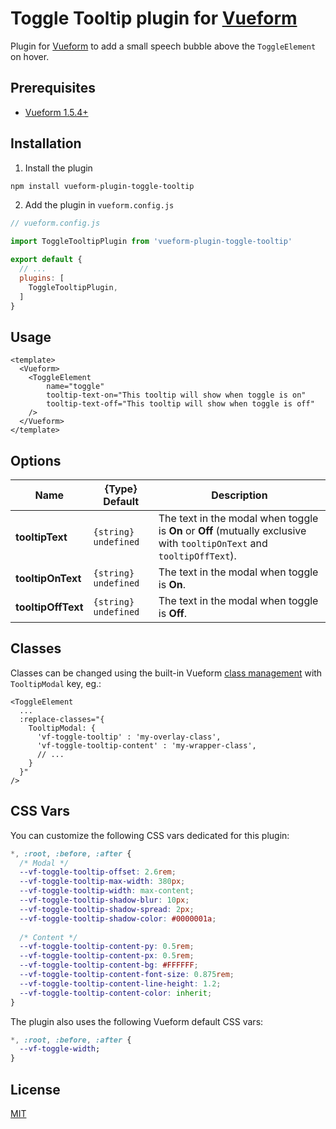 # Toggle Tooltip plugin for [Vueform](https://github.com/vueform/vueform)

Plugin for [Vueform](https://github.com/vueform/vueform) to add a small speech bubble above the `ToggleElement` on hover.

## Prerequisites

- [Vueform 1.5.4+](https://github.com/vueform/vueform)

## Installation

1. Install the plugin

```bash
npm install vueform-plugin-toggle-tooltip
```

2. Add the plugin in `vueform.config.js`

```js
// vueform.config.js

import ToggleTooltipPlugin from 'vueform-plugin-toggle-tooltip'

export default {
  // ...
  plugins: [
    ToggleTooltipPlugin,
  ]
}

```

## Usage

```vue
<template>
  <Vueform>
    <ToggleElement
        name="toggle"
        tooltip-text-on="This tooltip will show when toggle is on"
        tooltip-text-off="This tooltip will show when toggle is off"
    />
  </Vueform>
</template>
```

## Options

| Name | {Type} Default | Description |
| --- | --- | --- |
| **tooltipText** | `{string} undefined` | The text in the modal when toggle is **On** or **Off** (mutually exclusive with `tooltipOnText` and `tooltipOffText`). |
| **tooltipOnText** | `{string} undefined` | The text in the modal when toggle is **On**. |
| **tooltipOffText** | `{string} undefined` | The text in the modal when toggle is **Off**. |

## Classes

Classes can be changed using the built-in Vueform [class management](https://vueform.com/docs/styles-and-layout#add-classes) with `TooltipModal` key, eg.:

```vue
<ToggleElement
  ...
  :replace-classes="{
    TooltipModal: {
      'vf-toggle-tooltip' : 'my-overlay-class',
      'vf-toggle-tooltip-content' : 'my-wrapper-class',
      // ...
    }
  }"
/>
```
## CSS Vars

You can customize the following CSS vars dedicated for this plugin:

```css
*, :root, :before, :after {
  /* Modal */
  --vf-toggle-tooltip-offset: 2.6rem;
  --vf-toggle-tooltip-max-width: 380px;
  --vf-toggle-tooltip-width: max-content;
  --vf-toggle-tooltip-shadow-blur: 10px;
  --vf-toggle-tooltip-shadow-spread: 2px;
  --vf-toggle-tooltip-shadow-color: #0000001a;
  
  /* Content */
  --vf-toggle-tooltip-content-py: 0.5rem;
  --vf-toggle-tooltip-content-px: 0.5rem;
  --vf-toggle-tooltip-content-bg: #FFFFFF;
  --vf-toggle-tooltip-content-font-size: 0.875rem;
  --vf-toggle-tooltip-content-line-height: 1.2;
  --vf-toggle-tooltip-content-color: inherit;
}
```

The plugin also uses the following Vueform default CSS vars:

```css
*, :root, :before, :after {
  --vf-toggle-width;
}
```

## License

[MIT](https://opensource.org/licenses/MIT)